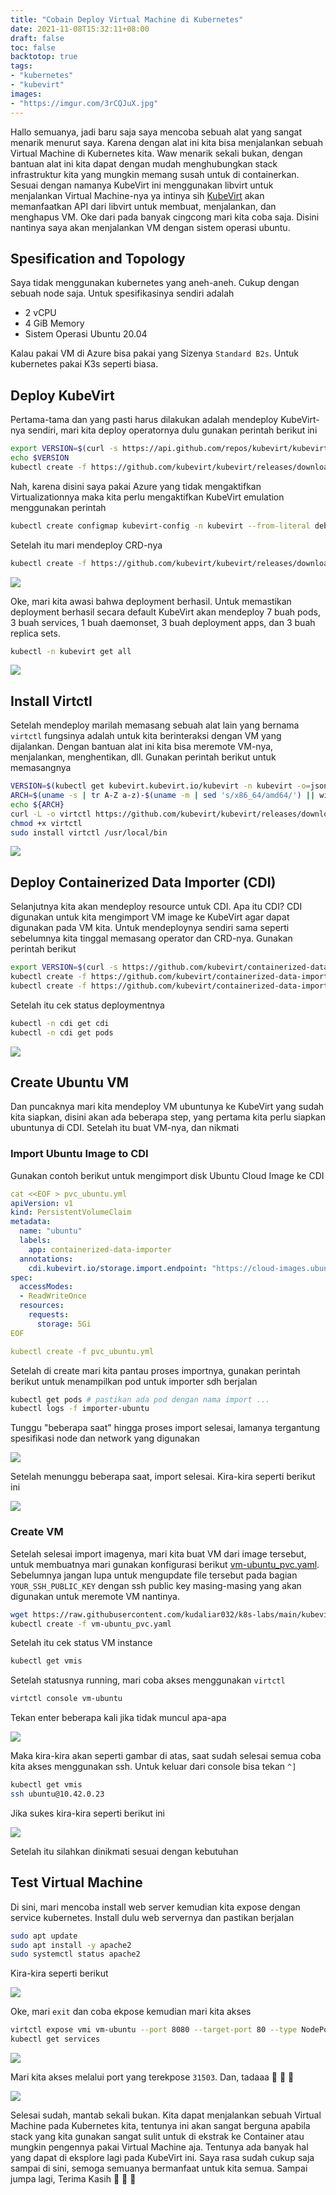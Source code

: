 ```yaml
---
title: "Cobain Deploy Virtual Machine di Kubernetes"
date: 2021-11-08T15:32:11+08:00
draft: false
toc: false
backtotop: true
tags:
- "kubernetes"
- "kubevirt"
images:
- "https://imgur.com/3rCQJuX.jpg"
---
```


Hallo semuanya, jadi baru saja saya mencoba sebuah alat yang sangat menarik menurut saya. Karena dengan alat ini kita bisa menjalankan sebuah Virtual Machine di Kubernetes kita. Waw menarik sekali bukan, dengan bantuan alat ini kita dapat dengan mudah menghubungkan stack infrastruktur kita yang mungkin memang susah untuk di containerkan. Sesuai dengan namanya KubeVirt ini menggunakan libvirt untuk menjalankan Virtual Machine-nya ya intinya sih [KubeVirt](https://kubevirt.io/) akan memanfaatkan API dari libvirt untuk membuat, menjalankan, dan menghapus VM. Oke dari pada banyak cingcong mari kita coba saja. Disini nantinya saya akan menjalankan VM dengan sistem operasi ubuntu.

## Spesification and Topology

Saya tidak menggunakan kubernetes yang aneh-aneh. Cukup dengan sebuah node saja. Untuk spesifikasinya sendiri adalah

- 2 vCPU
- 4 GiB Memory
- Sistem Operasi Ubuntu 20.04

Kalau pakai VM di Azure bisa pakai yang Sizenya `Standard B2s`. Untuk kubernetes pakai K3s seperti biasa.

##  Deploy KubeVirt

Pertama-tama dan yang pasti harus dilakukan adalah mendeploy KubeVirt-nya sendiri, mari kita deploy operatornya dulu gunakan perintah berikut ini

```bash
export VERSION=$(curl -s https://api.github.com/repos/kubevirt/kubevirt/releases | grep tag_name | grep -v -- '-rc' | sort -r | head -1 | awk -F': ' '{print $2}' | sed 's/,//' | xargs)
echo $VERSION
kubectl create -f https://github.com/kubevirt/kubevirt/releases/download/${VERSION}/kubevirt-operator.yaml
```

Nah, karena disini saya pakai Azure yang tidak mengaktifkan Virtualizationnya maka kita perlu mengaktifkan KubeVirt emulation menggunakan perintah

```bash
kubectl create configmap kubevirt-config -n kubevirt --from-literal debug.useEmulation=true
```

Setelah itu mari mendeploy CRD-nya

```bash
kubectl create -f https://github.com/kubevirt/kubevirt/releases/download/${VERSION}/kubevirt-cr.yaml
```

![](https://imgur.com/eXNXhUk.jpg)

Oke, mari kita awasi bahwa deployment berhasil. Untuk memastikan deployment berhasil secara default KubeVirt akan mendeploy 7 buah pods, 3 buah services, 1 buah daemonset, 3 buah deployment apps, dan 3 buah replica sets.

```bash
kubectl -n kubevirt get all
```

![](https://imgur.com/nWd0760.jpg)

## Install Virtctl

Setelah mendeploy marilah memasang sebuah alat lain yang bernama `virtctl` fungsinya adalah untuk kita berinteraksi dengan VM yang dijalankan. Dengan bantuan alat ini kita bisa meremote VM-nya, menjalankan, menghentikan, dll. Gunakan perintah berikut untuk memasangnya

```bash
VERSION=$(kubectl get kubevirt.kubevirt.io/kubevirt -n kubevirt -o=jsonpath="{.status.observedKubeVirtVersion}")
ARCH=$(uname -s | tr A-Z a-z)-$(uname -m | sed 's/x86_64/amd64/') || windows-amd64.exe
echo ${ARCH}
curl -L -o virtctl https://github.com/kubevirt/kubevirt/releases/download/${VERSION}/virtctl-${VERSION}-${ARCH}
chmod +x virtctl
sudo install virtctl /usr/local/bin
```

![](https://imgur.com/zqRYYux.jpg)

## Deploy Containerized Data Importer (CDI)

Selanjutnya kita akan mendeploy resource untuk CDI. Apa itu CDI? CDI digunakan untuk kita mengimport VM image ke KubeVirt agar dapat digunakan pada VM kita. Untuk mendeploynya sendiri sama seperti sebelumnya kita tinggal memasang operator dan CRD-nya. Gunakan perintah berikut

```bash
export VERSION=$(curl -s https://github.com/kubevirt/containerized-data-importer/releases/latest | grep -o "v[0-9]\.[0-9]*\.[0-9]*")
kubectl create -f https://github.com/kubevirt/containerized-data-importer/releases/download/$VERSION/cdi-operator.yaml
kubectl create -f https://github.com/kubevirt/containerized-data-importer/releases/download/$VERSION/cdi-cr.yaml
```

Setelah itu cek status deploymentnya

```bash
kubectl -n cdi get cdi
kubectl -n cdi get pods
```

![](https://imgur.com/nDVRrGM.jpg)

## Create Ubuntu VM

Dan puncaknya mari kita mendeploy VM ubuntunya ke KubeVirt yang sudah kita siapkan, disini akan ada beberapa step, yang pertama kita perlu siapkan ubuntunya di CDI. Setelah itu buat VM-nya, dan nikmati

### Import Ubuntu Image to CDI

Gunakan contoh berikut untuk mengimport disk Ubuntu Cloud Image ke CDI

```yaml
cat <<EOF > pvc_ubuntu.yml
apiVersion: v1
kind: PersistentVolumeClaim
metadata:
  name: "ubuntu"
  labels:
    app: containerized-data-importer
  annotations:
    cdi.kubevirt.io/storage.import.endpoint: "https://cloud-images.ubuntu.com/focal/current/focal-server-cloudimg-amd64.img"
spec:
  accessModes:
  - ReadWriteOnce
  resources:
    requests:
      storage: 5Gi
EOF

kubectl create -f pvc_ubuntu.yml
```

Setelah di create mari kita pantau proses importnya, gunakan perintah berikut untuk menampilkan pod untuk importer sdh berjalan

```bash
kubectl get pods # pastikan ada pod dengan nama import ...
kubectl logs -f importer-ubuntu
```

Tunggu "beberapa saat" hingga proses import selesai, lamanya tergantung spesifikasi node dan network yang digunakan

![](https://imgur.com/CfKMAPB.jpg)

Setelah menunggu beberapa saat, import selesai. Kira-kira seperti berikut ini

![](https://imgur.com/Dn84cHe.jpg)

### Create VM

Setelah selesai import imagenya, mari kita buat VM dari image tersebut, untuk membuatnya mari gunakan konfigurasi berikut [vm-ubuntu_pvc.yaml](https://raw.githubusercontent.com/kudaliar032/k8s-labs/main/kubevirt-ubuntu/vm-ubuntu_pvc.yaml). Sebelumnya jangan lupa untuk mengupdate file tersebut pada bagian `YOUR_SSH_PUBLIC_KEY` dengan ssh public key masing-masing yang akan digunakan untuk meremote VM nantinya.

```bash
wget https://raw.githubusercontent.com/kudaliar032/k8s-labs/main/kubevirt-ubuntu/vm-ubuntu_pvc.yaml
kubectl create -f vm-ubuntu_pvc.yaml
```

Setelah itu cek status VM instance

```bash
kubectl get vmis
```

Setelah statusnya running, mari coba akses menggunakan `virtctl`

```bash
virtctl console vm-ubuntu
```

Tekan enter beberapa kali jika tidak muncul apa-apa

![](https://imgur.com/vcoy1Xs.jpg)

Maka kira-kira akan seperti gambar di atas, saat sudah selesai semua coba kita akses menggunakan ssh. Untuk keluar dari console bisa tekan `^]`

```bash
kubectl get vmis
ssh ubuntu@10.42.0.23
```

Jika sukes kira-kira seperti berikut ini

![](https://imgur.com/1wulich.jpg)

Setelah itu silahkan dinikmati sesuai dengan kebutuhan

## Test Virtual Machine

Di sini, mari mencoba install web server kemudian kita expose dengan service kubernetes. Install dulu web servernya dan pastikan berjalan

```bash
sudo apt update
sudo apt install -y apache2
sudo systemctl status apache2
```

Kira-kira seperti berikut

![](https://imgur.com/y4rLvZG.jpg)

Oke, mari `exit` dan coba ekpose kemudian mari kita akses

```bash
virtctl expose vmi vm-ubuntu --port 8080 --target-port 80 --type NodePort --name vm-ubuntu-http
kubectl get services
```

![](https://imgur.com/bxywm0G.jpg)

Mari kita akses melalui port yang terekpose `31503`. Dan, tadaaa :tada: :tada: :tada:

![](https://imgur.com/3IqRr0A.jpg)

Selesai sudah, mantab sekali bukan. Kita dapat menjalankan sebuah Virtual Machine pada Kubernetes kita, tentunya ini akan sangat berguna apabila stack yang kita gunakan sangat sulit untuk di ekstrak ke Container atau mungkin pengennya pakai Virtual Machine aja. Tentunya ada banyak hal yang dapat di eksplore lagi pada KubeVirt ini. Saya rasa sudah cukup saja sampai di sini, semoga semuanya bermanfaat untuk kita semua. Sampai jumpa lagi, Terima Kasih :pray: :pray: :pray:
